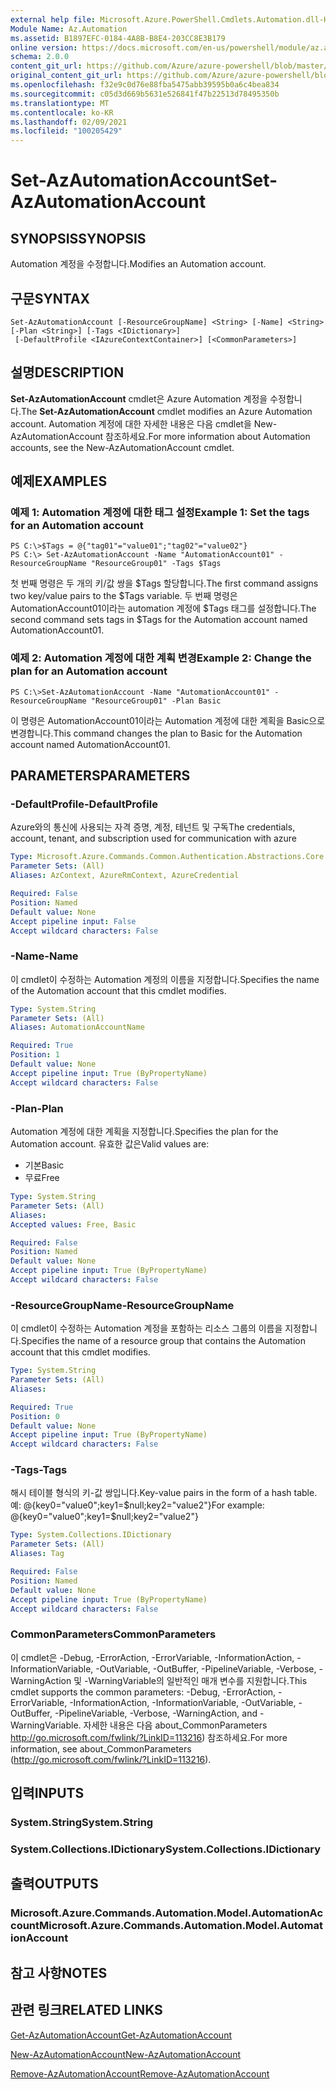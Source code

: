 ```yaml
---
external help file: Microsoft.Azure.PowerShell.Cmdlets.Automation.dll-Help.xml
Module Name: Az.Automation
ms.assetid: B1897EFC-0184-4A8B-B8E4-203CC8E3B179
online version: https://docs.microsoft.com/en-us/powershell/module/az.automation/set-azautomationaccount
schema: 2.0.0
content_git_url: https://github.com/Azure/azure-powershell/blob/master/src/Automation/Automation/help/Set-AzAutomationAccount.md
original_content_git_url: https://github.com/Azure/azure-powershell/blob/master/src/Automation/Automation/help/Set-AzAutomationAccount.md
ms.openlocfilehash: f32e9c0d76e88fba5475abb39595b0a6c4bea834
ms.sourcegitcommit: c05d3d669b5631e526841f47b22513d78495350b
ms.translationtype: MT
ms.contentlocale: ko-KR
ms.lasthandoff: 02/09/2021
ms.locfileid: "100205429"
---
```

# <span data-ttu-id="eda6e-101">Set-AzAutomationAccount</span><span class="sxs-lookup"><span data-stu-id="eda6e-101">Set-AzAutomationAccount</span></span>

## <span data-ttu-id="eda6e-102">SYNOPSIS</span><span class="sxs-lookup"><span data-stu-id="eda6e-102">SYNOPSIS</span></span>
<span data-ttu-id="eda6e-103">Automation 계정을 수정합니다.</span><span class="sxs-lookup"><span data-stu-id="eda6e-103">Modifies an Automation account.</span></span>

## <span data-ttu-id="eda6e-104">구문</span><span class="sxs-lookup"><span data-stu-id="eda6e-104">SYNTAX</span></span>

```
Set-AzAutomationAccount [-ResourceGroupName] <String> [-Name] <String> [-Plan <String>] [-Tags <IDictionary>]
 [-DefaultProfile <IAzureContextContainer>] [<CommonParameters>]
```

## <span data-ttu-id="eda6e-105">설명</span><span class="sxs-lookup"><span data-stu-id="eda6e-105">DESCRIPTION</span></span>
<span data-ttu-id="eda6e-106">**Set-AzAutomationAccount** cmdlet은 Azure Automation 계정을 수정합니다.</span><span class="sxs-lookup"><span data-stu-id="eda6e-106">The **Set-AzAutomationAccount** cmdlet modifies an Azure Automation account.</span></span>
<span data-ttu-id="eda6e-107">Automation 계정에 대한 자세한 내용은 다음 cmdlet을 New-AzAutomationAccount 참조하세요.</span><span class="sxs-lookup"><span data-stu-id="eda6e-107">For more information about Automation accounts, see the New-AzAutomationAccount cmdlet.</span></span>

## <span data-ttu-id="eda6e-108">예제</span><span class="sxs-lookup"><span data-stu-id="eda6e-108">EXAMPLES</span></span>

### <span data-ttu-id="eda6e-109">예제 1: Automation 계정에 대한 태그 설정</span><span class="sxs-lookup"><span data-stu-id="eda6e-109">Example 1: Set the tags for an Automation account</span></span>
```
PS C:\>$Tags = @{"tag01"="value01";"tag02"="value02"}
PS C:\> Set-AzAutomationAccount -Name "AutomationAccount01" -ResourceGroupName "ResourceGroup01" -Tags $Tags
```

<span data-ttu-id="eda6e-110">첫 번째 명령은 두 개의 키/값 쌍을 $Tags 할당합니다.</span><span class="sxs-lookup"><span data-stu-id="eda6e-110">The first command assigns two key/value pairs to the $Tags variable.</span></span>
<span data-ttu-id="eda6e-111">두 번째 명령은 AutomationAccount01이라는 automation 계정에 $Tags 태그를 설정합니다.</span><span class="sxs-lookup"><span data-stu-id="eda6e-111">The second command sets tags in $Tags for the Automation account named AutomationAccount01.</span></span>

### <span data-ttu-id="eda6e-112">예제 2: Automation 계정에 대한 계획 변경</span><span class="sxs-lookup"><span data-stu-id="eda6e-112">Example 2: Change the plan for an Automation account</span></span>
```
PS C:\>Set-AzAutomationAccount -Name "AutomationAccount01" -ResourceGroupName "ResourceGroup01" -Plan Basic
```

<span data-ttu-id="eda6e-113">이 명령은 AutomationAccount01이라는 Automation 계정에 대한 계획을 Basic으로 변경합니다.</span><span class="sxs-lookup"><span data-stu-id="eda6e-113">This command changes the plan to Basic for the Automation account named AutomationAccount01.</span></span>

## <span data-ttu-id="eda6e-114">PARAMETERS</span><span class="sxs-lookup"><span data-stu-id="eda6e-114">PARAMETERS</span></span>

### <span data-ttu-id="eda6e-115">-DefaultProfile</span><span class="sxs-lookup"><span data-stu-id="eda6e-115">-DefaultProfile</span></span>
<span data-ttu-id="eda6e-116">Azure와의 통신에 사용되는 자격 증명, 계정, 테넌트 및 구독</span><span class="sxs-lookup"><span data-stu-id="eda6e-116">The credentials, account, tenant, and subscription used for communication with azure</span></span>

```yaml
Type: Microsoft.Azure.Commands.Common.Authentication.Abstractions.Core.IAzureContextContainer
Parameter Sets: (All)
Aliases: AzContext, AzureRmContext, AzureCredential

Required: False
Position: Named
Default value: None
Accept pipeline input: False
Accept wildcard characters: False
```

### <span data-ttu-id="eda6e-117">-Name</span><span class="sxs-lookup"><span data-stu-id="eda6e-117">-Name</span></span>
<span data-ttu-id="eda6e-118">이 cmdlet이 수정하는 Automation 계정의 이름을 지정합니다.</span><span class="sxs-lookup"><span data-stu-id="eda6e-118">Specifies the name of the Automation account that this cmdlet modifies.</span></span>

```yaml
Type: System.String
Parameter Sets: (All)
Aliases: AutomationAccountName

Required: True
Position: 1
Default value: None
Accept pipeline input: True (ByPropertyName)
Accept wildcard characters: False
```

### <span data-ttu-id="eda6e-119">-Plan</span><span class="sxs-lookup"><span data-stu-id="eda6e-119">-Plan</span></span>
<span data-ttu-id="eda6e-120">Automation 계정에 대한 계획을 지정합니다.</span><span class="sxs-lookup"><span data-stu-id="eda6e-120">Specifies the plan for the Automation account.</span></span>
<span data-ttu-id="eda6e-121">유효한 값은</span><span class="sxs-lookup"><span data-stu-id="eda6e-121">Valid values are:</span></span>
- <span data-ttu-id="eda6e-122">기본</span><span class="sxs-lookup"><span data-stu-id="eda6e-122">Basic</span></span>
- <span data-ttu-id="eda6e-123">무료</span><span class="sxs-lookup"><span data-stu-id="eda6e-123">Free</span></span>

```yaml
Type: System.String
Parameter Sets: (All)
Aliases:
Accepted values: Free, Basic

Required: False
Position: Named
Default value: None
Accept pipeline input: True (ByPropertyName)
Accept wildcard characters: False
```

### <span data-ttu-id="eda6e-124">-ResourceGroupName</span><span class="sxs-lookup"><span data-stu-id="eda6e-124">-ResourceGroupName</span></span>
<span data-ttu-id="eda6e-125">이 cmdlet이 수정하는 Automation 계정을 포함하는 리소스 그룹의 이름을 지정합니다.</span><span class="sxs-lookup"><span data-stu-id="eda6e-125">Specifies the name of a resource group that contains the Automation account that this cmdlet modifies.</span></span>

```yaml
Type: System.String
Parameter Sets: (All)
Aliases:

Required: True
Position: 0
Default value: None
Accept pipeline input: True (ByPropertyName)
Accept wildcard characters: False
```

### <span data-ttu-id="eda6e-126">-Tags</span><span class="sxs-lookup"><span data-stu-id="eda6e-126">-Tags</span></span>
<span data-ttu-id="eda6e-127">해시 테이블 형식의 키-값 쌍입니다.</span><span class="sxs-lookup"><span data-stu-id="eda6e-127">Key-value pairs in the form of a hash table.</span></span> <span data-ttu-id="eda6e-128">예: @{key0="value0";key1=$null;key2="value2"}</span><span class="sxs-lookup"><span data-stu-id="eda6e-128">For example: @{key0="value0";key1=$null;key2="value2"}</span></span>

```yaml
Type: System.Collections.IDictionary
Parameter Sets: (All)
Aliases: Tag

Required: False
Position: Named
Default value: None
Accept pipeline input: True (ByPropertyName)
Accept wildcard characters: False
```

### <span data-ttu-id="eda6e-129">CommonParameters</span><span class="sxs-lookup"><span data-stu-id="eda6e-129">CommonParameters</span></span>
<span data-ttu-id="eda6e-130">이 cmdlet은 -Debug, -ErrorAction, -ErrorVariable, -InformationAction, -InformationVariable, -OutVariable, -OutBuffer, -PipelineVariable, -Verbose, -WarningAction 및 -WarningVariable의 일반적인 매개 변수를 지원합니다.</span><span class="sxs-lookup"><span data-stu-id="eda6e-130">This cmdlet supports the common parameters: -Debug, -ErrorAction, -ErrorVariable, -InformationAction, -InformationVariable, -OutVariable, -OutBuffer, -PipelineVariable, -Verbose, -WarningAction, and -WarningVariable.</span></span> <span data-ttu-id="eda6e-131">자세한 내용은 다음 about_CommonParameters http://go.microsoft.com/fwlink/?LinkID=113216) 참조하세요.</span><span class="sxs-lookup"><span data-stu-id="eda6e-131">For more information, see about_CommonParameters (http://go.microsoft.com/fwlink/?LinkID=113216).</span></span>

## <span data-ttu-id="eda6e-132">입력</span><span class="sxs-lookup"><span data-stu-id="eda6e-132">INPUTS</span></span>

### <span data-ttu-id="eda6e-133">System.String</span><span class="sxs-lookup"><span data-stu-id="eda6e-133">System.String</span></span>

### <span data-ttu-id="eda6e-134">System.Collections.IDictionary</span><span class="sxs-lookup"><span data-stu-id="eda6e-134">System.Collections.IDictionary</span></span>

## <span data-ttu-id="eda6e-135">출력</span><span class="sxs-lookup"><span data-stu-id="eda6e-135">OUTPUTS</span></span>

### <span data-ttu-id="eda6e-136">Microsoft.Azure.Commands.Automation.Model.AutomationAccount</span><span class="sxs-lookup"><span data-stu-id="eda6e-136">Microsoft.Azure.Commands.Automation.Model.AutomationAccount</span></span>

## <span data-ttu-id="eda6e-137">참고 사항</span><span class="sxs-lookup"><span data-stu-id="eda6e-137">NOTES</span></span>

## <span data-ttu-id="eda6e-138">관련 링크</span><span class="sxs-lookup"><span data-stu-id="eda6e-138">RELATED LINKS</span></span>

[<span data-ttu-id="eda6e-139">Get-AzAutomationAccount</span><span class="sxs-lookup"><span data-stu-id="eda6e-139">Get-AzAutomationAccount</span></span>](./Get-AzAutomationAccount.md)

[<span data-ttu-id="eda6e-140">New-AzAutomationAccount</span><span class="sxs-lookup"><span data-stu-id="eda6e-140">New-AzAutomationAccount</span></span>](./New-AzAutomationAccount.md)

[<span data-ttu-id="eda6e-141">Remove-AzAutomationAccount</span><span class="sxs-lookup"><span data-stu-id="eda6e-141">Remove-AzAutomationAccount</span></span>](./Remove-AzAutomationAccount.md)
